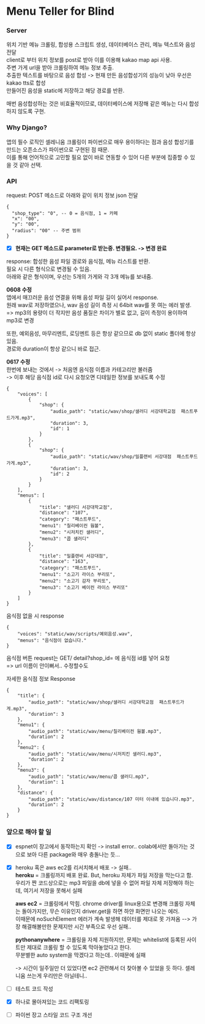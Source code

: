 # Menu Teller for Blind

### Server

위치 기반 메뉴 크롤링, 합성용 스크립트 생성, 데이터베이스 관리, 메뉴 텍스트와 음성 전달  
client로 부터 위치 정보를 post로 받아 이를 이용해 kakao map api 사용.   
주변 가게 url을 받아 크롤링하여 메뉴 정보 추출.   
추출한 텍스트를 바탕으로 음성 합성 -> 현재 만든 음성합성기의 성능이 낮아 우선은 kakao tts로 합성   
만들어진 음성을 static에 저장하고 해당 경로를 반환.     

매번 음성합성하는 것은 비효율적이므로, 데이터베이스에 저장해 같은 메뉴는 다시 합성하지 않도록 구현.   
    
### Why Django?   
    
앱의 필수 로직인 셀레니움 크롤링이 파이썬으로 매우 용이하다는 점과 음성 합성기를 만드는 오픈소스가 파이썬으로 구현된 점 때문.   
이를 통해 언어적으로 고민할 필요 없이 바로 연동할 수 있어 다른 부분에 집중할 수 있을 것 같아 선택.   
   
### API

request: POST 메소드로 아래와 같이 위치 정보 json 전달
```
{
  "shop_type": "0", -- 0 = 음식점, 1 = 카페
  "x": "00",
  "y": "00",
  "radius": "00" -- 주변 범위
} 
```
- [X] **현재는 GET 메소드로 parameter로 받는중. 변경필요. -> 변경 완료** 


response: 합성한 음성 파일 경로와 음식점, 메뉴 리스트를 반환.   
필요 시 다른 형식으로 변경될 수 있음.   
아래와 같은 형식이며, 우선는 5개의 가게와 각 3개 메뉴를 보내줌.   
   
**0608 수정**   
앱에서 매끄러운 음성 연결을 위해 음성 파일 길이 실어서 response.   
원래 wav로 저장하였으나, wav 음성 길이 측정 시 64bit wav를 못 여는 에러 발생.   
=> mp3의 용량이 더 작지만 음성 품질은 차이가 별로 없고, 길이 측정이 용이하여 mp3로 변경   
   
또한, 예외음성, 마무리멘트, 로딩멘트 등은 항상 같으므로 db 없이 static 폴더에 항상 있음.   
경로와 duration이 항상 같으니 바로 접근.   

**0617 수정**  
한번에 보내는 것에서 -> 처음엔 음식점 이름과 카테고리만 불러줌  
-> 이후 해당 음식점 id로 다시 요청오면 디테일한 정보를 보내도록 수정
```
{
    "voices": [
        {
            "shop": {
                "audio_path": "static/wav/shop/샐러디 서강대학교점  패스트푸드가게.mp3",
                "duration": 3,
                "id": 1
            }
        },
        {
            "shop": {
                "audio_path": "static/wav/shop/밀플랜비 서강대점  패스트푸드가게.mp3",
                "duration": 3,
                "id": 2
            }
        }
    ],
    "menus": [
        {
            "title": "샐러디 서강대학교점",
            "distance": "107",
            "category": "패스트푸드",
            "menu1": "칠리베이컨 웜볼",
            "menu2": "시저치킨 샐러디",
            "menu3": "콥 샐러디"
        },
        {
            "title": "밀플랜비 서강대점",
            "distance": "163",
            "category": "패스트푸드",
            "menu1": "소고기 라이스 부리또",
            "menu2": "소고기 감자 부리또",
            "menu3": "소고기 베이컨 라이스 부리또"
        }
    ]
}
```
   
음식점 없을 시 response
```
{
    "voices": "static/wav/scripts/예외음성.wav",
    "menus": "음식점이 없습니다."
}
```
     
음식점 버튼 request는 GET/ detail?shop_id= 에 음식점 id를 넣어 요청   
=> url 이름이 안이뻐서.. 수정할수도   

자세한 음식점 정보 Response      
```
{
    "title": {
        "audio_path": "static/wav/shop/샐러디 서강대학교점  패스트푸드가게.mp3",
        "duration": 3
    },
    "menu1": {
        "audio_path": "static/wav/menu/칠리베이컨 웜볼.mp3",
        "duration": 2
    },
    "menu2": {
        "audio_path": "static/wav/menu/시저치킨 샐러디.mp3",
        "duration": 2
    },
    "menu3": {
        "audio_path": "static/wav/menu/콥 샐러디.mp3",
        "duration": 1
    },
    "distance": {
        "audio_path": "static/wav/distance/107 미터 이내에 있습니다.mp3",
        "duration": 2
    }
}
```   

### 앞으로 해야 할 일    

- [X] espnet이 장고에서 동작하는지 확인 -> install error.. colab에서만 돌아가는 것으로 보아 다른 package와 매우 충돌나는 듯...
- [X] heroku 혹은 aws ec2를 리서치해서 배포 -> 실패..    
    **heroku** = 크롤링까지 배포 완료. But, heroku 자체가 파일 저장을 막는다고 함.    
    우리가 짠 코드상으로는 mp3 파일을 db에 넣을 수 없어 파일 자체 저장해야 하는데, 여기서 저장을 못해서 실패    
    
    **aws ec2** = 크롤링에서 막힘. chrome driver를 linux용으로 변경해 크롤링 자체는 돌아가지만, 무슨 이유인지 driver.get을 하면 하얀 화면만 나오는 에러.   
    이때문에 noSuchElement 에러가 계속 발생해 데이터를 제대로 못 가져옴 --> 가장 해결해볼만한 문제지만 시간 부족으로 우선 실패..    
    
    **pythonanywhere** = 크롤링을 자체 지원하지만, 문제는 whitelist에 등록된 사이트만 제대로 크롤링 할 수 있도록 막아놓았다고 한다.    
    무분별한 auto system을 막겠다고 하는데.. 이때문에 실패   
       
    -> 시간이 일주일만 더 있었다면 ec2 관련해서 더 찾아볼 수 있었을 듯 하다. 셀레니움 쓰는게 우리만은 아닐테니..   
- [ ] 테스트 코드 작성
- [X] 하나로 몰아져있는 코드 리팩토링
- [ ] 파이썬 장고 스타일 코드 구조 개선
